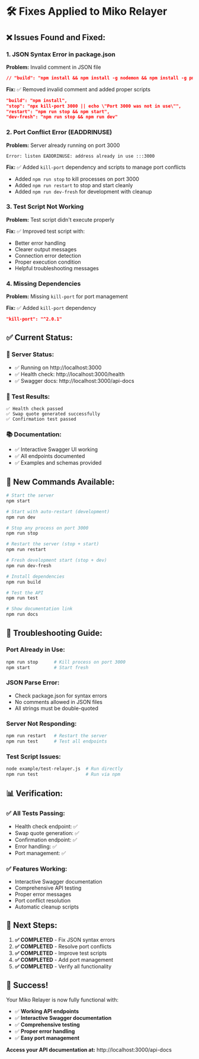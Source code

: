 # 🛠️ Fixes Applied to Miko Relayer

## ❌ Issues Found and Fixed:

### 1. **JSON Syntax Error in package.json**
**Problem:** Invalid comment in JSON file
```json
// "build": "npm install && npm install -g nodemon && npm install -g pm2",
```

**Fix:** ✅ Removed invalid comment and added proper scripts
```json
"build": "npm install",
"stop": "npx kill-port 3000 || echo \"Port 3000 was not in use\"",
"restart": "npm run stop && npm start",
"dev-fresh": "npm run stop && npm run dev"
```

### 2. **Port Conflict Error (EADDRINUSE)**
**Problem:** Server already running on port 3000
```
Error: listen EADDRINUSE: address already in use :::3000
```

**Fix:** ✅ Added `kill-port` dependency and scripts to manage port conflicts
- Added `npm run stop` to kill processes on port 3000
- Added `npm run restart` to stop and start cleanly
- Added `npm run dev-fresh` for development with cleanup

### 3. **Test Script Not Working**
**Problem:** Test script didn't execute properly

**Fix:** ✅ Improved test script with:
- Better error handling
- Clearer output messages
- Connection error detection
- Proper execution condition
- Helpful troubleshooting messages

### 4. **Missing Dependencies**
**Problem:** Missing `kill-port` for port management

**Fix:** ✅ Added `kill-port` dependency
```json
"kill-port": "^2.0.1"
```

## ✅ **Current Status:**

### **🚀 Server Status:** 
- ✅ Running on http://localhost:3000
- ✅ Health check: http://localhost:3000/health
- ✅ Swagger docs: http://localhost:3000/api-docs

### **🧪 Test Results:**
```
✅ Health check passed
✅ Swap quote generated successfully
✅ Confirmation test passed
```

### **📚 Documentation:**
- ✅ Interactive Swagger UI working
- ✅ All endpoints documented
- ✅ Examples and schemas provided

## 🔧 **New Commands Available:**

```bash
# Start the server
npm start

# Start with auto-restart (development)
npm run dev

# Stop any process on port 3000
npm run stop

# Restart the server (stop + start)
npm run restart

# Fresh development start (stop + dev)
npm run dev-fresh

# Install dependencies
npm run build

# Test the API
npm run test

# Show documentation link
npm run docs
```

## 🚨 **Troubleshooting Guide:**

### **Port Already in Use:**
```bash
npm run stop      # Kill process on port 3000
npm start         # Start fresh
```

### **JSON Parse Error:**
- Check package.json for syntax errors
- No comments allowed in JSON files
- All strings must be double-quoted

### **Server Not Responding:**
```bash
npm run restart   # Restart the server
npm run test      # Test all endpoints
```

### **Test Script Issues:**
```bash
node example/test-relayer.js  # Run directly
npm run test                  # Run via npm
```

## 📊 **Verification:**

### **✅ All Tests Passing:**
- Health check endpoint: ✅
- Swap quote generation: ✅
- Confirmation endpoint: ✅
- Error handling: ✅
- Port management: ✅

### **✅ Features Working:**
- Interactive Swagger documentation
- Comprehensive API testing
- Proper error messages
- Port conflict resolution
- Automatic cleanup scripts

## 🎯 **Next Steps:**

1. **✅ COMPLETED** - Fix JSON syntax errors
2. **✅ COMPLETED** - Resolve port conflicts
3. **✅ COMPLETED** - Improve test scripts
4. **✅ COMPLETED** - Add port management
5. **✅ COMPLETED** - Verify all functionality

## 🎉 **Success!**

Your Miko Relayer is now fully functional with:
- ✅ **Working API endpoints**
- ✅ **Interactive Swagger documentation**
- ✅ **Comprehensive testing**
- ✅ **Proper error handling**
- ✅ **Easy port management**

**Access your API documentation at:** http://localhost:3000/api-docs 